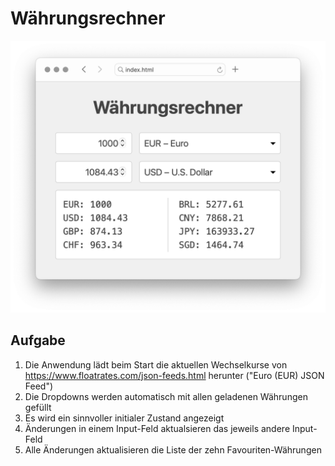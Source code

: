 # Währungsrechner

![screenshot](./screenshot.png)

## Aufgabe

1. Die Anwendung lädt beim Start die aktuellen Wechselkurse von https://www.floatrates.com/json-feeds.html herunter ("Euro (EUR) JSON Feed")
1. Die Dropdowns werden automatisch mit allen geladenen Währungen gefüllt
1. Es wird ein sinnvoller initialer Zustand angezeigt
1. Änderungen in einem Input-Feld aktualsieren das jeweils andere Input-Feld
1. Alle Änderungen aktualisieren die Liste der zehn Favouriten-Währungen
